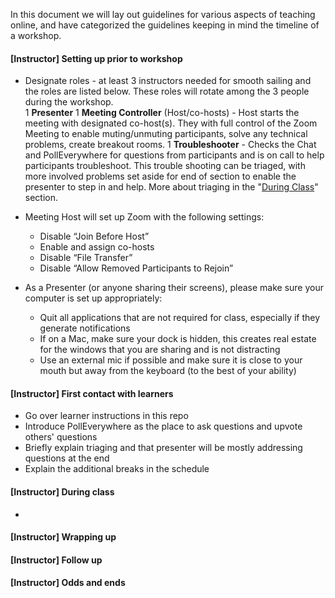 In this document we will lay out guidelines for various aspects of teaching online, and have categorized the guidelines keeping in mind the timeline of a workshop.

#### [Instructor] Setting up prior to workshop

* Designate roles - at least 3 instructors needed for smooth sailing and the roles are listed below. These roles will rotate among the 3 people during the workshop.  
     1 **Presenter**
     1 **Meeting Controller** (Host/co-hosts) - Host starts the meeting with designated co-host(s). They with full control of the Zoom Meeting to enable muting/unmuting participants, solve any technical problems, create breakout rooms. 
     1 **Troubleshooter** - Checks the Chat and PollEverywhere for questions from participants and is on call to help participants troubleshoot. This trouble shooting can be triaged, with more involved problems set aside for end of section to enable the presenter to step in and help. More about triaging in the "[During Class](during-class)" section.

* Meeting Host will set up Zoom with the following settings:
  * Disable “Join Before Host”
  * Enable and assign co-hosts
  * Disable “File Transfer”
  * Disable “Allow Removed Participants to Rejoin”

* As a Presenter (or anyone sharing their screens), please make sure your computer is set up appropriately:
  * Quit all applications that are not required for class, especially if they generate notifications
  * If on a Mac, make sure your dock is hidden, this creates real estate for the windows that you are sharing and is not distracting
  * Use an external mic if possible and make sure it is close to your mouth but away from the keyboard (to the best of your ability)



#### [Instructor] First contact with learners

* Go over learner instructions in this repo
* Introduce PollEverywhere as the place to ask questions and upvote others' questions
* Briefly explain triaging and that presenter will be mostly addressing questions at the end
* Explain the additional breaks in the schedule

#### [Instructor] During class

*

#### [Instructor] Wrapping up


#### [Instructor] Follow up


#### [Instructor] Odds and ends

